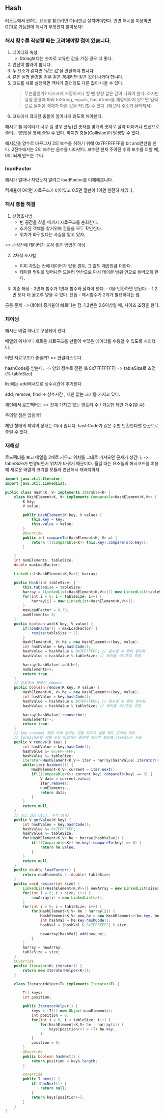 ## Hash

리스트에서 원하는 요소를 찾으려면 O(n)만큼 살펴봐야한다. 반면 해시를 이용하면 O(1)로 가능한데 해시가 무엇인지 알아보자!

### 해시 함수를 작성할 때는 고려해야할 점이 있습니다.

1. 데이터의 속성
    - String보다는 숫자로 고유한 값을 가질 경우 더 좋다.
2. 연산이 빨라야 합니다.
3. 두 요소가 같다면 '같은 값'을 반환해야 합니다.
4. 같은 실행 환경일 경우 같은 객체라면 같은 값이 나와야 합니다.
5. 코드를 새로 실행하면 객체가 같더라도 다른 값이 나올 수 있다.
    > 무슨말인가? 디스크에 저장하거나 할 땐 항상 같은 값이 나와야 한다. 하지만
    > 실행 환경에 따라 toString, equals, hashCode를 재정의하지 않으면 입력으로 들어온 객체가 다른 값을 리턴할 수 있다. (메모리 주소가 달라져서)
6. 코드에서 최대한 충돌이 일어나지 않도록 해야한다.

해시로 쓸 데이터가 너무 길 경우 폴딩(긴 숫자를 몇개의 숫자로 잘라 더하거나 연산으로 줄이는 방법)을 통해 줄일 수 있다. 하지만 충돌(Collision)이 발생할 수 있다.

해시값을 양수로 바꾸고자 2의 보수를 취하기 위해 0x7FFFFFFF을 bit and연산을 한다.
2진수에서는 2의 보수는 음수를 나타낸다. 보수란 현재 주어진 수와 보수를 더할 때, 0이 되게 만드는 수다.

### loadFactor

해시가 얼마나 차있는지 알려고 loadFactor를 이해해봅니다.

적재율이 0이면 자료구조가 비어있고 0.5면 절반이 1이면 완전히 차있다.

### 해시 충돌 해결

1. 선형조사법
    - 빈 공간을 찾을 때까지 자료구조를 순회한다.
    - 추가된 객체를 찾기위해 칸들을 모두 확인한다.
    - 위치가 바뀌었다는 사실을 알고 있자.

=> 순식간에 데이터가 뭉쳐 좋은 방법은 아님

2. 2차식 조사법

    - 이미 차있는 칸에 데이터가 있을 경우, 그 값의 제곱만큼 더한다.
    - 테이블 범위를 벗어나면 모듈러 연산으로 다시 테이블 범위 안으로 들어오게 한다.

3. 이중 해싱 - 2번째 함수가 1번째 함수와 달라야 한다. - 0을 반환하면 안된다. - 1,2번 보다 더 골고루 넣을 수 있다.
   단점 - 해시함수가 2개가 필요하다는 점

공통 문제 => 데이터 증가율이 빠르다는 점.
1,2번은 0.6이상일 때, 사이즈 조정을 한다.

### 체이닝

해시는 배열 하나로 구성되어 있다.

배열의 위치마다 새로운 자료구조를 만들어 수많은 데이터를 수용할 수 있도록 처리했다.

어떤 자료구조가 좋을까? => 연결리스트다.

hashCode를 받는다. => 양의 정수로 전환 (& 0x7FFFFFFF) => tableSize로 조정 (% tableSize)

list에는 add메서드로 상수시간에 추가한다.

add, remove, find => 상수시간 , 제한 없는 크기를 가지고 있다.

체인에서 로드팩터는 => 전체 가지고 있는 엔트리 수 / 가능한 체인 개수(열 수)

주의할 점은 없을까?

체인 형태의 최악의 상태는 O(n) 입니다. hashCode가 같은 수만 반환한다면 한곳으로 쏠릴 수 있다.

### 재해싱

로드팩터를 보고 배열을 2배로 키우고 위치를 그대로 가져오면 문제가 생긴다. -> tableSize가 변경되면서 위치가 바뀌기 때문이다.
옮길 때는 요소들의 해시코드를 이용해 새로운 배열의 크기를 모듈러 연산해서 재배치하자

```java
import java.util.Iterator;
import java.util.LinkedList;

public class Hash<K, V> implements Iterable<K> {
    class HashElement<K, V> implements Comparable<HashElement<K,V>> {
        K key;
        V value;

        public HashElement(K key, V value) {
            this.key = key;
            this.value = value;
        }
        @Override
        public int compareTo(HashElement<K, V> o) {
            return (((Comparable<K>) this.key).compareTo(o.key));
        }

    }
    int numElements, tableSize;
    double maxLoadFactor;

    LinkedList<HashElement<K,V>>[] harray;

    public Hash(int tableSize) {
        this.tableSize = tableSize;
        harray = (LinkedList<HashElement<K,V>>[]) new LinkedList[tableSize];
        for(int i = 0; i < tableSize; i++) {
            harray[i] = new LinkedList<HashElement<K,V>>();
        }
        maxLoadFactor = 0.75;
        numElements= 0;
    }
    public boolean add(K key, V value) {
        if(loadFactor() > maxLoadFactor) {
            resize(tableSize * 2);
        }
        HashElement<K, V> he = new HashElement<>(key, value);
        int hashValue = key.hashCode();
        hashValue = hashValue & 0x7FFFFFFF; // 음수일 수 있어 양수화.
        hashValue = hashValue % tableSize; // 테이블 사이즈로 조정

        harray[hashValue].add(he);
        numElements++;
        return true;
    }
    // 강의에서 제공한 remove
    public boolean remove(K key, V value) {
        HashElement<K, V> he = new HashElement<>(key, value);
        int hashValue = key.hashCode();
        hashValue = hashValue & 0x7FFFFFFF; // 음수일 수 있어 양수화.
        hashValue = hashValue % tableSize; // 테이블 사이즈로 조정

        harray[hashValue].remove(he);
        numElements--;
        return true;
    }
    // [my custom] 해당 키에 원하는 것을 지우고 싶을 때도 있어서 제작
    // forEach문을 써볼 수도 있었지만 중간에 제거가 필요해 iterator 사용
    public V remove(K key) {
        int hashValue = key.hashCode();
        hashValue &= 0x7FFFFFFF;
        hashValue %= tableSize;
        Iterator<HashElement<K,V>> iter = harray[hashValue].iterator();
        while(iter.hasNext()) {
            HashElement<K,V> current = iter.next();
            if(((Comparable<K>) current.key).compareTo(key) == 0) {
                V data = current.value;
                iter.remove();
                numElements--;
                return data;
            }
        }
        return null;
    }
    // 요소 접근 O(1), 추적 O(n)
    public V getValue(K key) {
        int hashValue = key.hashCode();
        hashValue &= 0x7FFFFFFF;
        hashValue %= tableSize;
        for(HashElement<K,V> he : harray[hashValue]) {
            if(((Comparable<K>) he.key).compareTo(key) == 0) {
                return he.value;
            }
        }
        return null;
    }
    public double loadFactor() {
        return numElements / (double) tableSize;
    }
    public void resize(int size) {
        LinkedList<HashElement<K,V>>[] newArray = new LinkedList[size];
        for(int i = 0; i < size; i++) {
            newArray[i] = new LinkedList<>();
        }
        for(int i = 0; i < tableSize; i++) {
            for(HashElement<K,V> he : harray[i]) {
                HashElement<K,V> new_he = new HashElement<>(he.key, he.value);
                int hashVal = he.key.hashCode();
                hashVal = (hashVal & 0x7FFFFFFF) % size;

                newArray[hashVal].add(new_he);
            }
        }
        harray = newArray;
        tableSize = size;
    }
    @Override
    public Iterator<K> iterator() {
        return new IteratorHelper<K>();
    }

    class IteratorHelper<T> implements Iterator<T> {

        T[] keys;
        int position;

        public IteratorHelper() {
            keys = (T[]) new Object[numElements];
            int position = 0;
            for(int i = 0; i < tableSize; i++) {
                for(HashElement<K,V> he : harray[i]) {
                    keys[position++] = (T) he.key;
                }
            }
            position = 0;
        }
        @Override
        public boolean hasNext() {
            return position < keys.length;
        }

        @Override
        public T next() {
            if(!hasNext()) {
                return null;
            }
            return keys[position++];
        }
    }
}

```
